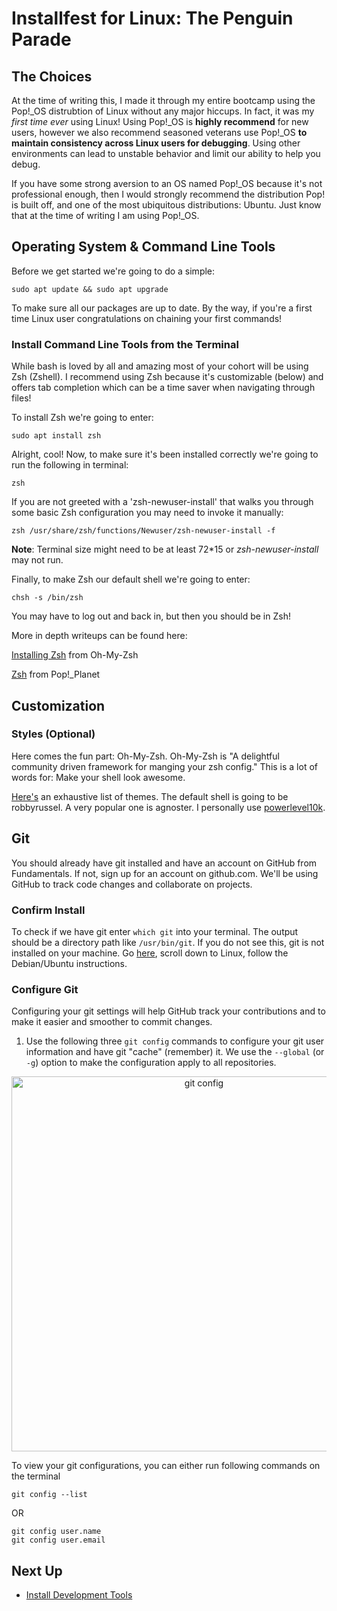 # Installfest for Linux: The Penguin Parade

## The Choices

At the time of writing this, I made it through my entire bootcamp using the Pop!_OS distrubtion of Linux without any major hiccups. In fact, it was my *first time ever* using Linux! Using Pop!_OS is  **highly recommend** for new users,  however we also recommend seasoned veterans use Pop!_OS  **to maintain consistency across Linux users for debugging**. Using other environments can lead to unstable behavior and limit our ability to help you debug.

If you have some strong aversion to an OS named Pop!_OS because it's not professional enough, then I would strongly recommend the distribution Pop! is built off, and one of the most ubiquitous distributions: Ubuntu. Just know that at the time of writing I am using Pop!_OS.

## Operating System & Command Line Tools

Before we get started we're going to do a simple:

``sudo apt update && sudo apt upgrade``

To make sure all our packages are up to date. By the way, if you're a first time Linux user congratulations on chaining your first commands!


### Install Command Line Tools from the Terminal

While bash is loved by all and amazing most of your cohort will be using Zsh (Zshell). I recommend using Zsh because it's customizable (below) and offers tab completion which can be a time saver when navigating through files!

To install Zsh we're going to enter:

``sudo apt install zsh``

Alright, cool! Now, to make sure it's been installed correctly we're going to run the following in terminal:

``zsh``

If you are not greeted with a 'zsh-newuser-install' that walks you through some basic Zsh configuration you may need to invoke it manually:

``zsh /usr/share/zsh/functions/Newuser/zsh-newuser-install -f``

**Note**: Terminal size might need to be at least 72*15 or *zsh-newuser-install* may not run.

Finally, to make Zsh our default shell we're going to enter:

``chsh -s /bin/zsh``

You may have to log out and back in, but then you should be in Zsh!

More in depth writeups can be found here:

[Installing Zsh](https://github.com/ohmyzsh/ohmyzsh/wiki/Installing-ZSH) from Oh-My-Zsh

[Zsh](https://pop-planet.info/wiki/index.php?title=Zsh) from Pop!_Planet

## Customization

### Styles (Optional)

Here comes the fun part: Oh-My-Zsh. Oh-My-Zsh is "A delightful community driven framework for manging your zsh config." This is a lot of words for: Make your shell look awesome. 

[Here's](https://github.com/ohmyzsh/ohmyzsh/wiki/Themes) an exhaustive list of themes. The default shell is going to be robbyrussel. A very popular one is agnoster. I personally use [powerlevel10k](https://github.com/romkatv/powerlevel10k).


## Git

You should already have git installed and have an account on GitHub from Fundamentals. If not, sign up for an account on github.com. We'll be using GitHub to track code changes and collaborate on projects.


### Confirm Install

To check if we have git enter ``which git`` into your terminal. The output should be a directory path like ``/usr/bin/git``. If you do not see this, git is not installed on your machine. Go [here](https://github.com/git-guides/install-git), scroll down to Linux, follow the Debian/Ubuntu instructions.

### Configure Git

Configuring your git settings will help GitHub track your contributions and to make it easier and smoother to commit changes.

1. Use the following three `git config` commands to configure your git user information and have git "cache" (remember) it. We use the `--global` (or `-g`) option to make the configuration apply to all repositories.

<p align="center">
<img src='../assets/gitconfig.png' width='600px' alt='git config'>
</p>

To view your git configurations, you can either run following commands on the terminal

```
git config --list
```
OR

```
git config user.name
git config user.email
```


## Next Up
* [Install Development Tools](../)

